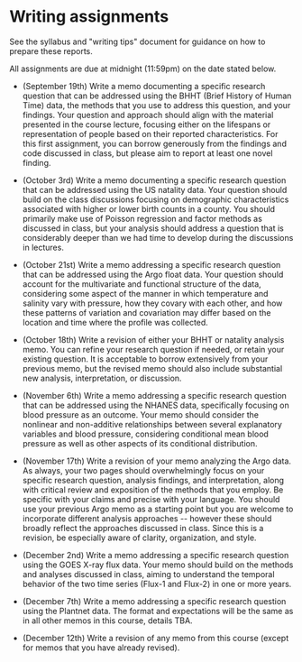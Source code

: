 # Writing assignments

See the syllabus and "writing tips" document for guidance on how to prepare
these reports.

All assignments are due at midnight (11:59pm) on the date stated below.

* (September 19th) Write a memo documenting a specific research question
that can be addressed using the BHHT (Brief History of Human Time) data,
the methods that you use to address this question, and your findings.
Your question and approach should align with the material presented in the
course lecture, focusing either on the lifespans or representation of people based
on their reported characteristics.  For this first assignment, you can
borrow generously from the findings and code discussed in class, but please
aim to report at least one novel finding.

* (October 3rd) Write a memo documenting a specific research question
that can be addressed using the US natality data.  Your question should
build on the class discussions focusing on demographic characteristics
associated with higher or lower birth counts in a county.  You should
primarily make use of Poisson regression and factor methods as discussed
in class, but your analysis should address a question that is considerably
deeper than we had time to develop during the discussions in lectures.

* (October 21st) Write a memo addressing a specific research question
that can be addressed using the Argo float data.  Your question should
account for the multivariate and functional structure of the data, considering
some aspect of the manner in which temperature and salinity vary with
pressure, how they covary with each other, and how these patterns of variation
and covariation may differ based on the location and time where the profile
was collected.

* (October 18th) Write a revision of either your BHHT or natality analysis
memo.  You can refine your research question if needed, or retain your
existing question.  It is acceptable to borrow extensively from your previous
memo, but the revised memo should also include substantial new analysis,
interpretation, or discussion.

* (November 6th) Write a memo addressing a specific research question
that can be addressed using the NHANES data, specifically focusing on
blood pressure as an outcome.  Your memo should consider the nonlinear
and non-additive relationships between several explanatory variables and
blood pressure, considering conditional mean blood pressure as well as other
aspects of its conditional distribution.

* (November 17th) Write a revision of your memo analyzing the Argo data.  As always, your two
pages should overwhelmingly focus on your specific research question, analysis
findings, and interpretation, along with critical review and exposition of the 
methods that you employ.  Be specific with your claims and precise with your
language.  You should use your previous Argo memo as a starting point but you
are welcome to incorporate different analysis approaches -- however these should
broadly reflect the approaches discussed in class.  Since this is a revision,
be especially aware of clarity, organization, and style.

* (December 2nd) Write a memo addressing a specific research question using the
GOES X-ray flux data.  Your memo should build on the methods and analyses 
discussed in class, aiming to understand the temporal behavior of the two
time series (Flux-1 and Flux-2) in one or more years.

* (December 7th) Write a memo addressing a specific research question using
the Plantnet data.  The format and expectations will be the same as in all
other memos in this course, details TBA.

* (December 12th) Write a revision of any memo from this course (except
for memos that you have already revised).

